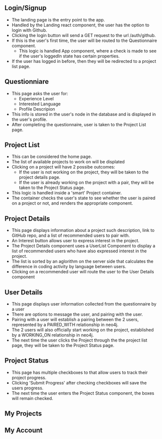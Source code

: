 ## Login/Signup

- The landing page is the entry point to the app. 
- Handled by the Landing react component, the user has the option to login with Github. 
- Clicking the login button will send a GET request to the url /auth/github.
- If this is the user's first time, the user will be routed to the Questionnaire component.
  - This logic is handled App component, where a check is made to see if the user's loggedIn state has certain properties.
- If the user has logged in before, then they will be redirected to a project list page.

## Questionniare

- This page asks the user for:
    - Experience Level
    - Interested Language
    - Profile Descripion
- This info is stored in the user's node in the database and is displayed in the user's profile.
- After completing the questionnaire, user is taken to the Project List page.

## Project List
- This can be considered the home page.
- The list of available projects to work on will be displated
- Clicking on a project will have 2 possibe outcomes:
    - If the user is not working on the project, they will be taken to the project details page.
    - If the user is already working on the project with a pair, they will be taken to the Project Status page.
- This logic is handled inside a 'smart' Project container.
- The container checks the user's state to see whether the user is paired on a project or not, and renders the appropriate component.

## Project Details
- This page displays information about a project such description, link to GitHub repo, and a list of recommended users to pair with.
- An Interest button allows user to express interest in the project.
- The Project Details component uses a UserList Component to display a list of recommended users who have also expressed interest in the project.
- The list is sorted by an aglorithm on the server side that calculates the difference in coding activity by language between users.
- Clicking on a recommended user will route the user to the User Details component

## User Details
- This page displays user information collected from the questionnaire by a user
- There are options to message the user, and pairing with the user.
- Pairing with a user will establish a pairing between the 2 users, represented by a PAIRED_WITH relationship in neo4j.
- The 2 users will also officially start working on the project, established by a WORKING_ON relationship in neo4j.
- The next time the user clicks the Project through the the project list page, they will be taken to the Project Status page.

## Project Status
- This page has multiple checkboxes to that allow users to track their project progress.
- Clicking 'Submit Progress' after checking checkboxes will save the users progress.
- The next time the user enters the Project Status component, the boxes will remain checked.

## My Projects

## My Account